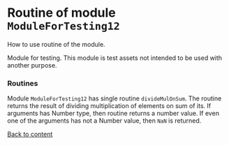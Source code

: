 # Routine of module `ModuleForTesting12`

How to use routine of the module.

Module for testing. This module is test assets not intended to be used with another purpose.

### Routines

Module `ModuleForTesting12` has single routine `divideMulOnSum`. The routine returns the result of dividing multiplication of elements on sum of its. If arguments has Number type, then routine returns a number value. If even one of the arguments has not a Number value, then `NaN` is returned.

[Back to content](./README.md#Tutorials)
